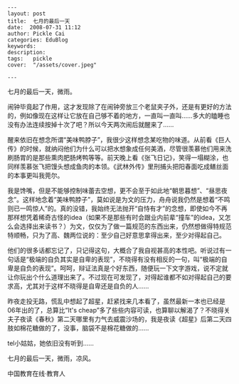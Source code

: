 
    ---
    layout: post  
    title:  七月的最后一天  
    date:  2008-07-31 11:12  
    author: Pickle Cai  
    categories: EduBlog  
    keywords: 
    description:   
    tags:	pickle   
    cover:  "/assets/cover.jpeg"  

    ---  
    
七月的最后一天，微雨。



闹钟毕竟起了作用，这才发现除了在闹钟旁放三个老鼠夹子外，还是有更好的方法的，例如像现在这样让它放在自己够不着的地方，一直叫一直叫……多大的瞌睡也没有办法连续按掉十次了吧？所以今天两次闹后就醒来了……



 醒来依旧在想念所谓“美味鸭脖子”，我很少这样想念某吃物的味道。从前看《巨人传》的时候，就纳闷他们为什么可以把水想象成任何美酒，尽管很羡慕他们用来洗刷肠胃的是那些熏肉肥肠烤鸭等等。前天晚上看《张飞日记》，笑得一塌糊涂，也同样羡慕张飞把馒头想成鱼肉的本领。《武林外传》里刑捕头把阳春面吃成鳝丝面的本事更叫我莞尔。



我是馋嘴，但是不能够控制味蕾去空想，更不会至于如此地“朝思暮想”、“昼思夜念”。这样地念着“美味鸭脖子”，莫如说是为文的压力，舟舟说我仍然是想着“不鸣则已一鸣惊人”的。真的没错，我始终无法抛开“自恃有才”的念想，即使如今不再那样想凭着稀奇古怪的idea（如果不是那些有时会跟业内前辈“撞车”的idea，又怎么会选择出来读书？）为文，仅仅为了做一篇规范的东西出来，仍然想做得特规范特顺畅，只为了高、魏两位说的：至少自己好意思拿得出来，至少对得起自己。



他们的很多话都忘记了，只记得这句，大概合了我自视甚高的本性吧。听说过有一句话是“极端的自负其实是自卑的表现”，不晓得有没有相反的一句，叫“极端的自卑是自负的表现”。呵呵，辩证法真是个好东西，随便玩一下文字游戏，说不定就让你玩出个什么道理出来了。不过现在可发现了，对得起谁都不如对得起自己的要求高，尤其对于这样不晓得是自卑还是自负的人…… 



昨夜走投无路，慌乱中想起了超星，赶紧找来几本看了，虽然最新一本也已经是06年出的了，总算比“It's cheap”多了些些内容可读，也算聊以解渴了？不晓得关夫子夜读《春秋》第二天哪里有力气去威震沙场的，我是夜读《超星》后第二天四肢如棉花糖做的了，没事，脑袋不是棉花糖做的…… 



tel小姑姑，她依旧没有听到…… 



七月的最后一天，微雨，凉风。



		    
 中国教育在线·教育人

